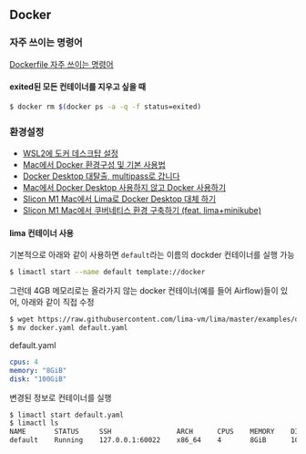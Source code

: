 ## Docker

### 자주 쓰이는 명령어

[Dockerfile 자주 쓰이는 명령어](https://www.daleseo.com/dockerfile/)

#### exited된 모든 컨테이너를 지우고 싶을 때

```bash
$ docker rm $(docker ps -a -q -f status=exited)
```

### 환경설정

-   [WSL2에 도커 데스크턉 설정](https://blog.wslhub.com/%EC%9C%A0%EB%A3%8C%EB%A1%9C-%EC%A0%84%ED%99%98%EB%90%98%EB%8A%94-%EB%8F%84%EC%BB%A4-%EB%8D%B0%EC%8A%A4%ED%81%AC%ED%86%B1-%EB%8C%80%EC%95%88-%EC%B0%BE%EA%B8%B0-%EC%9C%88%EB%8F%84%EC%9A%B0-%EC%82%AC%EC%9A%A9%EC%9E%90-74f1a261eb32)
-   [Mac에서 Docker 환경구성 및 기본 사용법](https://bblog.tistory.com/297)
-   [Docker Desktop 대탈출, multipass로 갑니다](https://jybaek.tistory.com/934)
-   [Mac에서 Docker Desktop 사용하지 않고 Docker 사용하기](https://blog.bsk.im/2021/09/07/macos-docker-without-docker-feat-minikube-ko/)
-   [Slicon M1 Mac에서 Lima로 Docker Desktop 대체 하기](https://breezymind.com/slicon-m1-mac-lima-docker-desktop-alternative/)
-   [Slicon M1 Mac에서 쿠버네티스 환경 구축하기 (feat. lima+minikube)](https://breezymind.com/slicon-m1-mac-kubernetes-env-with-lima-minikube/)

#### lima 컨테이너 사용

기본적으로 아래와 같이 사용하면 `default`라는 이름의 dockder 컨테이너를 실행 가능
```bash
$ limactl start --name default template://docker
```

그런데 4GB 메모리로는 올라가지 않는 docker 컨테이너(예를 들어 Airflow)들이 있어, 아래와 같이 직접 수정
```bash
$ wget https://raw.githubusercontent.com/lima-vm/lima/master/examples/docker.yaml
$ mv docker.yaml default.yaml
```

default.yaml
```yaml
cpus: 4
memory: "8GiB"
disk: "100GiB"
```

변경된 정보로 컨테이너를 실행
```bash
$ limactl start default.yaml
$ limactl ls
NAME       STATUS     SSH                ARCH      CPUS    MEMORY    DISK      DIR
default    Running    127.0.0.1:60022    x86_64    4       8GiB      100GiB    /Users/user/.lima/default
```
